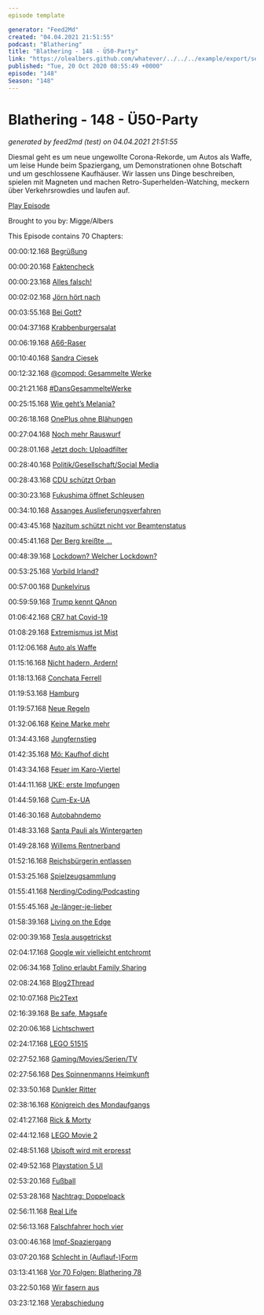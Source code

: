 ```yaml
---
episode template

generator: "Feed2Md"
created: "04.04.2021 21:51:55"
podcast: "Blathering"
title: "Blathering - 148 - Ü50-Party"
link: "https://olealbers.github.com/whatever/../../../example/export/seasons/5/2020/10/Blathering - 148 - Ü50-Party.md"
published: "Tue, 20 Oct 2020 08:55:49 +0000"
episode: "148"
Season: "148"
---
```


# Blathering - 148 - Ü50-Party
_generated by feed2md (test) on 04.04.2021 21:51:55_

Diesmal geht es um neue ungewollte Corona-Rekorde, um Autos als Waffe, um leise Hunde beim Spaziergang, um Demonstrationen ohne Botschaft und um geschlossene Kaufhäuser. Wir lassen uns Dinge beschreiben, spielen mit Magneten und machen Retro-Superhelden-Watching, meckern über Verkehrsrowdies und laufen auf.

[Play Episode](https://www.blathering.de/podlove/file/1364/s/feed/c/mp3/blathering_148.mp3)

Brought to you by: Migge/Albers

This Episode contains 70 Chapters:


00:00:12.168 [Begrüßung]()

00:00:20.168 [Faktencheck]()

00:00:23.168 [Alles falsch!](https://www.blathering.de/2020/10/blathering-146-en-garde/#comment-48)

00:02:02.168 [Jörn hört nach](https://www.blathering.de/2020/09/blathering-142-watersports/#comment-47)

00:03:55.168 [Bei Gott?](https://www.youtube.com/watch?v=Y0bnS3aX9MI&lc=UgxB0hcidd0GQ9nwspV4AaABAg)

00:04:37.168 [Krabbenburgersalat](https://twitter.com/tmigge/status/1315925189205557248)

00:06:19.168 [A66-Raser](https://www.berliner-kurier.de/kriminalitaet/raser-in-berlin-so-kommen-die-kerle-an-700ps-autos-fuer-unter-200-euro-li.109333)

00:10:40.168 [Sandra Ciesek](https://de.wikipedia.org/wiki/Sandra_Ciesek)

00:12:32.168 [@compod: Gesammelte Werke](https://twitter.com/search?q=(from%3Acompod)%20(%40blathering_pod)%20until%3A2020-10-20%20since%3A2020-10-12&src=typed_query&f=live)

00:21:21.168 [#DansGesammelteWerke](https://twitter.com/search?q=(from%3Aevildanwallace)%20(%40blathering_pod)%20until%3A2020-10-13%20since%3A2020-10-04&src=typed_query&f=live)

00:25:15.168 [Wie geht’s Melania?](https://apnews.com/article/virus-outbreak-donald-trump-health-melania-trump-a9ca689c5e82d127e30e3b9f6ca22457)

00:26:18.168 [OnePlus ohne Blähungen](https://www.golem.de/news/bloatware-oneplus-installiert-keine-facebook-dienste-mehr-vor-2010-151523.html)

00:27:04.168 [Noch mehr Rauswurf](https://www.spiegel.de/netzwelt/web/facebook-beim-vorgehen-gegen-holocaust-leugner-geht-es-um-leben-und-tod-a-89548cea-d047-4a6d-8214-9eee5146cdfd)

00:28:01.168 [Jetzt doch: Uploadfilter](https://www.sueddeutsche.de/digital/urheberrecht-uploadfilter-leistungsschutzrecht-1.5072682)

00:28:40.168 [Politik/Gesellschaft/Social Media]()

00:28:43.168 [CDU schützt Orban](https://www.tagesschau.de/ausland/orban-eu-finanzen-rechtsstaatlichkeit-101.html)

00:30:23.168 [Fukushima öffnet Schleusen](https://meta.tagesschau.de/id/147304/berichte-japan-will-radioaktives-material-ins-meer-leiten)

00:34:10.168 [Assanges Auslieferungsverfahren](https://logbuch-netzpolitik.de/lnp364-der-fall-assange)

00:43:45.168 [Nazitum schützt nicht vor Beamtenstatus](https://taz.de/Sieg-Heil-Rufe-von-Polizeischuelern/!5605286/)

00:45:41.168 [Der Berg kreißte ...](https://taz.de/Corona-Entwicklung-in-Deutschland/!5721398/)

00:48:39.168 [Lockdown? Welcher Lockdown?](https://threadreaderapp.com/thread/1316364296042024968.html)

00:53:25.168 [Vorbild Irland?](https://zackzack.at/2020/09/21/so-geht-corona-ampel-irland-machts-vor/)

00:57:00.168 [Dunkelvirus](https://covid19.dunkelzifferradar.de/)

00:59:59.168 [Trump kennt QAnon](https://twitter.com/tmigge/status/1316978158852313088)

01:06:42.168 [CR7 hat Covid-19](https://www.spiegel.de/sport/fussball/cristiano-ronaldo-positiv-auf-coronavirus-getestet-a-84cea1a7-31cd-46b7-bae0-d7fd1db0c40a)

01:08:29.168 [Extremismus ist Mist](https://www.zeit.de/gesellschaft/zeitgeschehen/2020-10/frankreich-enthauptung-lehrer-islamismus-polizeieinsaetze)

01:12:06.168 [Auto als Waffe](https://www.rnd.de/politik/afd-veranstaltung-in-schleswig-holstein-schwerverletzter-bei-autounfall-streit-zwischen-linken-und-rechten-demonstranten-26NIA5D7FMA3XWWZMVIXVYLH3E.html)

01:15:16.168 [Nicht hadern, Ardern!](https://twitter.com/timpritlove/status/1317499955448340483)

01:18:13.168 [Conchata Ferrell](https://de.wikipedia.org/wiki/Conchata_Ferrell)

01:19:53.168 [Hamburg]()

01:19:57.168 [Neue Regeln](https://www.hamburg.de/pressearchiv-fhh/14463954/2020-10-16-bwi-corona-recovery-fonds/)

01:32:06.168 [Keine Marke mehr](https://www.ndr.de/nachrichten/hamburg/Ab-2021-Hunde-in-Hamburg-brauchen-keine-Steuermarke-mehr,hundemarke100.html)

01:34:43.168 [Jungfernstieg](https://twitter.com/stammtischphilo/status/1317150037533741057)

01:42:35.168 [Mö: Kaufhof dicht](https://www.ndr.de/fernsehen/sendungen/hamburg_journal/Galeria-Karstadt-Kaufhof-an-der-Moenckebergstrasse-schliesst,hamj101304.html)

01:43:34.168 [Feuer im Karo-Viertel](https://hamburg1.de/nachrichten/46572/Grosseinsatz_im_Karoviertel.html)

01:44:11.168 [UKE: erste Impfungen](https://hamburg1.de/nachrichten/46568/Erste_Probanden_am_UKE_geimpft.html)

01:44:59.168 [Cum-Ex-UA](https://hamburg1.de/nachrichten/46537/Untersuchungsausschuss_zu_Cum_Ex_eingereicht.html)

01:46:30.168 [Autobahndemo](https://www.presseportal.de/blaulicht/pm/6337/4736179)

01:48:33.168 [Santa Pauli als Wintergarten](https://hamburg1.de/nachrichten/46551/Santa_Pauli_findet_als_Wintergarten_statt.html)

01:49:28.168 [Willems Rentnerband](https://twitter.com/tmigge/status/1316820534693425156)

01:52:16.168 [Reichsbürgerin entlassen](https://www.hamburg.de/servlet/segment/de/nachrichten-hamburg/14455844/polizei-kuendigt-mitarbeiterin-wegen-reichsbuerger-verdacht/)

01:53:25.168 [Spielzeugsammlung](https://twitter.com/SRHnews/status/1317052456656900101)

01:55:41.168 [Nerding/Coding/Podcasting]()

01:55:45.168 [Je-länger-je-lieber](https://twitter.com/umwomukum/status/1316031404392640512)

01:58:39.168 [Living on the Edge](https://twitter.com/stammtischphilo/status/1317841691328512000)

02:00:39.168 [Tesla ausgetrickst](https://www.wired.com/story/tesla-model-x-autopilot-phantom-images/)

02:04:17.168 [Google wir vielleicht entchromt](https://www.golem.de/news/browser-us-regierung-erwaegt-abspaltung-chromes-von-google-2010-151493.html)

02:06:34.168 [Tolino erlaubt Family Sharing](https://www.golem.de/news/family-sharing-tolino-erlaubt-das-teilen-von-e-books-mit-anderen-2010-151427.html)

02:08:24.168 [Blog2Thread](https://www.heise.de/news/Wordpress-ermoeglicht-Blogbeitraege-automatisch-in-Threads-umzuwandeln-4928366.html)

02:10:07.168 [Pic2Text](https://blogs.microsoft.com/ai/azure-image-captioning/)

02:16:39.168 [Be safe, Magsafe](https://www.derstandard.de/story/2000120933769/magsafe-das-heimliche-killerfeature-des-iphone-12)

02:20:06.168 [Lichtschwert](https://twitter.com/tmigge/status/1316994803272458241)

02:24:17.168 [LEGO 51515](https://twitter.com/stammtischphilo/status/1317134387650174976)

02:27:52.168 [Gaming/Movies/Serien/TV]()

02:27:56.168 [Des Spinnenmanns Heimkunft](https://twitter.com/stammtischphilo/status/1316820688922202112)

02:33:50.168 [Dunkler Ritter](https://twitter.com/stammtischphilo/status/1317543040618291211)

02:38:16.168 [Königreich des Mondaufgangs](https://twitter.com/stammtischphilo/status/1316834615399788561)

02:41:27.168 [Rick & Morty](http://www.fsk.de/?seitid=550&tid=70&vvid=122539)

02:44:12.168 [LEGO Movie 2](https://de.wikipedia.org/wiki/The_LEGO_Movie_2)

02:48:51.168 [Ubisoft wird mit erpresst](https://www.golem.de/news/ransomware-erpresser-drohen-mit-veroeffentlichung-von-watch-dogs-legion-2010-151557.html)

02:49:52.168 [Playstation 5 UI](https://www.golem.de/news/next-gen-sony-zeigt-benutzeroberflaeche-der-playstation-5-2010-151537.html)

02:53:20.168 [Fußball]()

02:53:28.168 [Nachtrag: Doppelpack](http://www.fussball.de/mgc.newsdetail/-/article-uuid/02CASFCM4G000000VS5489B5VUCC5NFH#!/)

02:56:11.168 [Real Life]()

02:56:13.168 [Falschfahrer hoch vier](https://twitter.com/stammtischphilo/status/1316808548798603265)

03:00:46.168 [Impf-Spaziergang](https://twitter.com/tmigge/status/1317456297017696256)

03:07:20.168 [Schlecht in (Auflauf-)Form](https://twitter.com/stammtischphilo/status/1317057922602553347)

03:13:41.168 [Vor 70 Folgen: Blathering 78](https://www.blathering.de/2019/06/blathering-078-wie-man-in-die-wahl-hineinruft/)

03:22:50.168 [Wir fasern aus]()

03:23:12.168 [Verabschiedung]()


